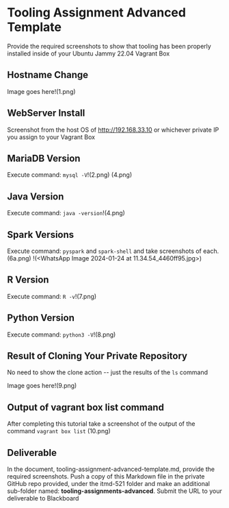 # Tooling Assignment Advanced Template

Provide the required screenshots to show that tooling has been properly installed inside of your Ubuntu Jammy 22.04 Vagrant Box

## Hostname Change

Image goes here!(1.png)

## WebServer Install

Screenshot from the host OS of http://192.168.33.10  or whichever private IP you assign to your Vagrant Box

## MariaDB Version

Execute command: `mysql -V`!(2.png)
(4.png)
## Java Version

Execute command: `java -version`!(4.png)

## Spark Versions

Execute command: `pyspark` and `spark-shell` and take screenshots of each.(6a.png)
!(<WhatsApp Image 2024-01-24 at 11.34.54_4460ff95.jpg>)
## R Version

Execute command: `R -v`!(7.png)

## Python Version

Execute command: `python3 -V`!(8.png)

## Result of Cloning Your Private Repository

No need to show the clone action -- just the results of the `ls` command

Image goes here!(9.png)

## Output of vagrant box list command

After completing this tutorial take a screenshot of the output of the command ```vagrant box list```
(10.png)
## Deliverable

In the document, tooling-assignment-advanced-template.md, provide the required screenshots. Push a copy of this Markdown file in the private GitHub repo provided, under the itmd-521 folder and make an additional sub-folder named: **tooling-assignments-advanced**.  Submit the URL to your deliverable to Blackboard
